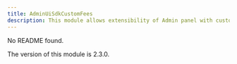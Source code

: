 ```yaml
---
title: AdminUiSdkCustomFees
description: This module allows extensibility of Admin panel with custom fees
---
```


No README found.

<InlineAlert slots="text" />
The version of this module is 2.3.0.
